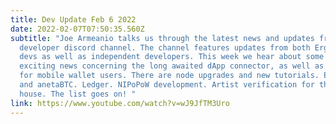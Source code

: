 ```yaml
---
title: Dev Update Feb 6 2022
date: 2022-02-07T07:50:35.560Z
subtitle: "Joe Armeanio talks us through the latest news and updates from Ergo's
  developer discord channel. The channel features updates from both Ergo core
  devs as well as independent developers. This week we hear about some very
  exciting news concerning the long awaited dApp connector, as well as ErgoPay
  for mobile wallet users. There are node upgrades and new tutorials. ErgoPad
  and anetaBTC. Ledger. NIPoPoW development. Artist verification for the auction
  house. The list goes on! "
link: https://www.youtube.com/watch?v=wJ9JfTM3Uro
---
```

